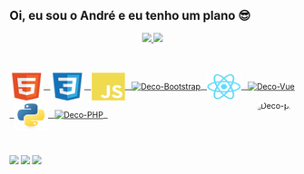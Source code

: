 ## Oi, eu sou o André e eu tenho um plano 😎


<div align="center">
  <a href="https://github.com/andrecolombara">
  <img height="180em" src="https://github-readme-stats.vercel.app/api?username=andrecolombara&show_icons=true&theme=monokai&include_all_commits=true&count_private=true"/>
  <img height="180em" src="https://github-readme-stats.vercel.app/api/top-langs/?username=andrecolombara&layout=compact&langs_count=7&theme=monokai"/>
</div>
<br><br>
<div style="display: inline_block"><br>
  <img align="center" alt="Deco-HTML" height="50" width="60" src="https://raw.githubusercontent.com/devicons/devicon/master/icons/html5/html5-original.svg">
  &nbsp;
  <img align="center" alt="Deco-CSS" height="50" width="60" src="https://raw.githubusercontent.com/devicons/devicon/master/icons/css3/css3-original.svg">
  &nbsp;
  <img align="center" alt="Deco-JS" height="50" width="60" src="https://raw.githubusercontent.com/devicons/devicon/master/icons/javascript/javascript-plain.svg">
  &nbsp;
  <img align="center" alt="Deco-Bootstrap" height="50" width="60" src="https://cdn.jsdelivr.net/gh/devicons/devicon/icons/bootstrap/bootstrap-plain.svg" />
  &nbsp;
  <img align="center" alt="Deco-React" height="50" width="60" src="https://raw.githubusercontent.com/devicons/devicon/master/icons/react/react-original.svg">
  &nbsp;
  <img align="center" alt="Deco-Vue" height="50" width="60" src="https://cdn.jsdelivr.net/gh/devicons/devicon/icons/vuejs/vuejs-original.svg" />
  &nbsp;
  <img align="center" alt="Deco-Python" height="50" width="60" src="https://raw.githubusercontent.com/devicons/devicon/master/icons/python/python-original.svg">
  &nbsp;
  <img align="center" alt="Deco-PHP" height="70" width="90" src="https://cdn.jsdelivr.net/gh/devicons/devicon/icons/php/php-original.svg" />
  &nbsp;
  <img align="right" alt="Deco-pic" height="200" style="border-radius:50px;" src="https://i.ibb.co/TTYwZQQ/Avatar-Maker.png" alt="Avatar-Maker" border="0"></a>
</div>
  
  ##
  
<br>

<div>
  <a href="https://www.linkedin.com/in/andrecolombara/" target="_blank"><img src="https://img.shields.io/badge/-LinkedIn-%230077B5?style=for-the-badge&logo=linkedin&logoColor=white" target="_blank"></a>
  <a href = "mailto:colombara.andre@gmail.com"><img src="https://img.shields.io/badge/-Gmail-%23333?style=for-the-badge&logo=gmail&logoColor=white" target="_blank"></a>
  <a href="https://instagram.com/colombara.andre" target="_blank"><img src="https://img.shields.io/badge/-Instagram-%23E4405F?style=for-the-badge&logo=instagram&logoColor=white" target="_blank"></a>
</div>

